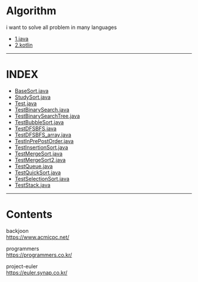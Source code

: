 ﻿# Algorithm

i want to solve all problem in many languages
- [1.java](https://github.com/jogilsang/Algorithm/tree/master/java)
- [2.kotlin](https://github.com/jogilsang/Algorithm/tree/master/kotlin)

---
INDEX
=============
- [BaseSort.java](https://github.com/jogilsang/Algorithm/blob/master/1.java/src/data_structure/BaseSort.java)
- [StudySort.java](https://github.com/jogilsang/Algorithm/blob/master/1.java/src/data_structure/StudySort.java)
- [Test.java](https://github.com/jogilsang/Algorithm/blob/master/1.java/src/data_structure/Test.java)
- [TestBinarySearch.java](https://github.com/jogilsang/Algorithm/blob/master/1.java/src/data_structure/TestBinarySearch.java)
- [TestBinarySearchTree.java](https://github.com/jogilsang/Algorithm/blob/master/1.java/src/data_structure/TestBinarySearchTree.java)
- [TestBubbleSort.java](https://github.com/jogilsang/Algorithm/blob/master/1.java/src/data_structure/TestBubbleSort.java)
- [TestDFSBFS.java](https://github.com/jogilsang/Algorithm/blob/master/1.java/src/data_structure/TestDFSBFS.java)
- [TestDFSBFS_array.java](https://github.com/jogilsang/Algorithm/blob/master/1.java/src/data_structure/TestDFSBFS_array.java)
- [TestInPrePostOrder.java](https://github.com/jogilsang/Algorithm/blob/master/1.java/src/data_structure/TestInPrePostOrder.java)
- [TestInsertionSort.java](https://github.com/jogilsang/Algorithm/blob/master/1.java/src/data_structure/TestInsertionSort.java)
- [TestMergeSort.java](https://github.com/jogilsang/Algorithm/blob/master/1.java/src/data_structure/TestMergeSort.java)
- [TestMergeSort2.java](https://github.com/jogilsang/Algorithm/blob/master/1.java/src/data_structure/TestMergeSort2.java)
- [TestQueue.java](https://github.com/jogilsang/Algorithm/blob/master/1.java/src/data_structure/TestQueue.java)
- [TestQuickSort.java](https://github.com/jogilsang/Algorithm/blob/master/1.java/src/data_structure/TestQuickSort.java)
- [TestSelectionSort.java](https://github.com/jogilsang/Algorithm/blob/master/1.java/src/data_structure/TestSelectionSort.java)
- [TestStack.java](https://github.com/jogilsang/Algorithm/blob/master/1.java/src/data_structure/TestStack.java)

---

Contents
=============

backjoon  
<https://www.acmicpc.net/>  

programmers  
<https://programmers.co.kr/>  

project-euler   
<https://euler.synap.co.kr/>   
